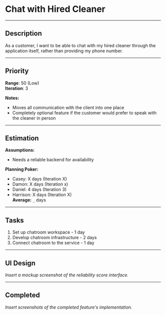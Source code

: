 # Chat with Hired Cleaner

---

## Description

As a customer, I want to be able to chat with my hired cleaner through the application itself, rather than providing my phone number.

---

## Priority 

**Range**: 50 (Low)   
**Iteration**: 3

**Notes:**
- Moves all communication with the client into one place
- Completely optional feature if the customer would prefer to speak with the cleaner in person

---

## Estimation

**Assumptions:**
- Needs a reliable backend for availability

**Planning Poker:**
- Casey: X days (Iteration X)  
- Damon: X days (Iteration x)  
- Daniel: 4 days (Iteration 3)
- Harrison: X days (Iteration X)  
**Average:** `_` days 

--------------------------

## Tasks
1. Set up chatroom workspace - 1 day
2. Develop chatroom infrastructure - 2 days
3. Connect chatroom to the service - 1 day

---

## UI Design
*Insert a mockup screenshot of the reliability score interface.*

---

## Completed
*Insert screenshots of the completed feature's implementation.*
